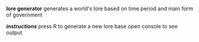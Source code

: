 **lore generator**
generates a world's lore based on time period and main form of government

***instructions***
press R to generate a new lore base
open console to see output